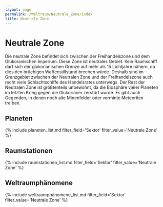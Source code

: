 ```yaml
---
layout: page
permalink: /Weltraum/Neutrale_Zone/index
title: Neutrale Zone
---
```


# Neutrale Zone

Die neutrale Zone befindet sich zwischen der Freihandelszone und dem Glukoranischen Imperium. Diese Zone ist neutrales Gebiet. Kein Raumschiff darf sich der glukorianischen Grenze auf mehr als 15 Lichtjahre nähern, da dies den brüchigen Waffenstillstand brechen würde. Deshalb sind im Grenzgebiet zwischen der Neutralen Zone und der Freihandelszone auch recht viele Schlachtschiffe des Handelsrates unterwegs. Der Rest der Neutralen Zone ist größtenteils unbewohnt, da die Biosphäre vieler Planeten im letzten Krieg gegen die Glukorianer zerstört wurde. Es gibt auch Gegenden, in denen noch alte Minenfelder oder verminte Meteoriten treiben.

## Planeten

{% include planeten_list.md filter_field='Sektor' filter_value='Neutrale Zone' %}

## Raumstationen

{% include raumstationen_list.md filter_field='Sektor' filter_value='Neutrale Zone' %}

## Weltraumphänomene

{% include weltraumphänomene_list.md filter_field='Sektor' filter_value='Neutrale Zone' %}
